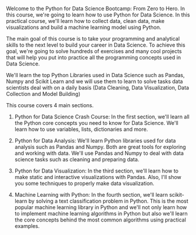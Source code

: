 
Welcome to the Python for Data Science Bootcamp: From Zero to Hero. In this course, we're going to learn how to use Python for Data Science. In this practical course, we'll learn how to collect data, clean data, make visualizations and build a machine learning model using Python.

The main goal of this course is to take your programming and analytical skills to the next level to build your career in Data Science. To achieve this goal, we're going to solve hundreds of exercises and many cool projects that will help you put into practice all the programming concepts used in Data Science.

We'll learn the top Python Libraries used in Data Science such as Pandas, Numpy and Scikit Learn and we will use them to learn to solve tasks data scientists  deal with on a daily basis (Data Cleaning, Data Visualization, Data Collection and Model Building)

This course covers 4 main sections.

1. Python for Data Science Crash Course: In the first section, we'll learn all the Python core concepts you need to know for Data Science. We'll learn how to use variables, lists, dictionaries and more.

2. Python for Data Analysis: We'll learn Python libraries used for data analysis such as Pandas and Numpy. Both are great tools for exploring and working with data. We'll use Pandas and Numpy to deal with data science tasks such as cleaning and preparing data.

3. Python for Data Visualization: In the third section, we'll learn how to make static and interactive visualizations with Pandas. Also, I'll show you some techniques to properly make data visualization.

4. Machine Learning with Python: In the fourth section, we'll learn scikit-learn by solving a text classification problem in Python. This is the most popular machine learning library in Python and we'll not only learn how to implement machine learning algorithms in Python but also we'll learn the core concepts behind the most common algorithms using practical examples.